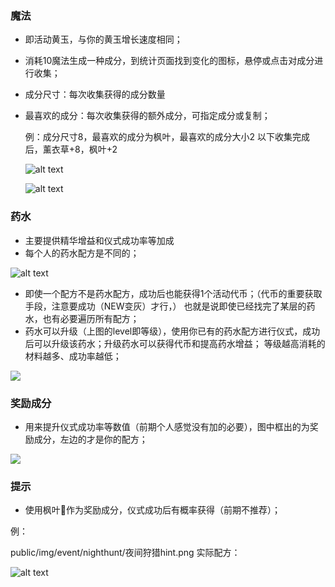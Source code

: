 ### 魔法

*   即活动黄玉，与你的黄玉增长速度相同；
*   消耗10魔法生成一种成分，到统计页面找到变化的图标，悬停或点击对成分进行收集；
*   成分尺寸：每次收集获得的成分数量
*   最喜欢的成分：每次收集获得的额外成分，可指定成分或复制；

    例：成分尺寸8，最喜欢的成分为枫叶，最喜欢的成分大小2
    以下收集完成后，薰衣草+8，枫叶+2

    ![alt text](../../public/img/event/nighthunt/成分收集前.png)

    ![alt text](../../public/img/event/nighthunt/成分收集后.png)


### 药水

*   主要提供精华增益和仪式成功率等加成
*   每个人的药水配方是不同的；

![alt text](../../public/img/event/nighthunt/药水（升级前）.png)

*   即使一个配方不是药水配方，成功后也能获得1个活动代币；（代币的重要获取手段，注意要成功（NEW变灰）才行，）
    也就是说即使已经找完了某层的药水，也有必要遍历所有配方；
*   药水可以升级（上图的level即等级），使用你已有的药水配方进行仪式，成功后可以升级该药水；升级药水可以获得代币和提高药水增益；
    等级越高消耗的材料越多、成功率越低；

![](api/attachments/nWMQ3DIlanEU/image/image.png)

### 奖励成分

*   用来提升仪式成功率等数值（前期个人感觉没有加的必要），图中框出的为奖励成分，左边的才是你的配方；

![](api/attachments/mqWfyW1Ui0B3/image/image.png)

### 提示

*   使用枫叶🍁作为奖励成分，仪式成功后有概率获得（前期不推荐）；

例：

public/img/event/nighthunt/夜间狩猎hint.png
实际配方：

![alt text](../../public/img/event/nighthunt/完成hint1.png)
